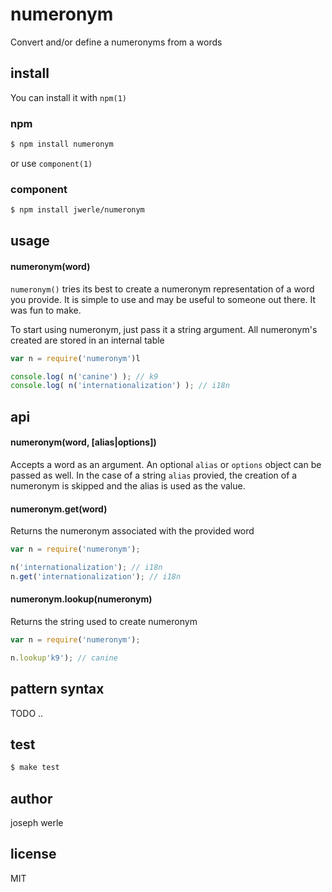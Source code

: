 numeronym
======

Convert and/or define a numeronyms from a words


## install
You can install it with `npm(1)`
### npm
```sh
$ npm install numeronym
```

or use `component(1)`
### component
```sh
$ npm install jwerle/numeronym
```

## usage
#### numeronym(word)
`numeronym()` tries its best to create a numeronym representation of a word you provide. It is simple
to use and may be useful to someone out there. It was fun to make.

To start using numeronym, just pass it a string argument. All numeronym's created are stored in an internal
table

```js
var n = require('numeronym')l

console.log( n('canine') ); // k9
console.log( n('internationalization') ); // i18n

```

## api
#### numeronym(word, [alias|options])
Accepts a word as an argument. An optional `alias` or `options` object can be passed as well. In the case
of a string `alias` provied, the creation of a numeronym is skipped and the alias is used as the value.


#### numeronym.get(word)
Returns the numeronym associated with the provided word

```js
var n = require('numeronym');

n('internationalization'); // i18n
n.get('internationalization'); // i18n
```

#### numeronym.lookup(numeronym)
Returns the string used to create numeronym

```js
var n = require('numeronym');

n.lookup'k9'); // canine
```


## pattern syntax
TODO ..


## test
```sh
$ make test
```

## author
joseph werle

## license
MIT